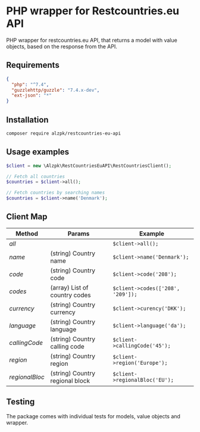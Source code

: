 # PHP wrapper for Restcountries.eu API
PHP wrapper for restcountries.eu API, that returns a model with value objects, based on the response from the API.

## Requirements

```json
{
  "php": "^7.4",
  "guzzlehttp/guzzle": "7.4.x-dev",
  "ext-json": "*"
}
```

## Installation

```bash
composer require alzpk/restcountries-eu-api
```

## Usage examples

```php
$client = new \Alzpk\RestCountriesEuAPI\RestCountriesClient();

// Fetch all countries
$countries = $client->all();

// Fetch countries by searching names
$countries = $client->name('Denmark');
```

## Client Map

| Method | Params | Example |
|---|---|---|
| _all_ |  | ```$client->all();``` |
| _name_ | (string) Country name | ```$client->name('Denmark');``` |
| _code_ | (string) Country code | ```$client->code('208');``` |
| _codes_ | (array) List of country codes | ```$client->codes(['208', '209']);``` |
| _currency_ | (string) Country currency | ```$client->curency('DKK');``` |
| _language_ | (string) Country language | ```$client->language('da');``` |
| _callingCode_ | (string) Country calling code | ```$client->callingCode('45');``` |
| _region_ | (string) Country region | ```$client->region('Europe');``` |
| _regionalBloc_ | (string) Country regional block | ```$client->regionalBloc('EU');``` |

## Testing
The package comes with individual tests for models, value objects and wrapper.